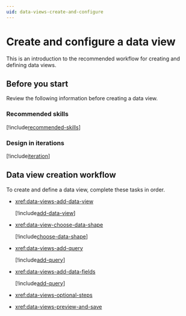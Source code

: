```yaml
---
uid: data-views-create-and-configure
---
```


# Create and configure a data view

This is an introduction to the recommended workflow for creating and defining data views. 

## Before you start

Review the following information before creating a data view.

### Recommended skills

[!include[recommended-skills](_includes/recommended-skills.md)]

### Design in iterations

[!include[iteration](_includes/iteration.md)]

## Data view creation workflow

To create and define a data view, complete these tasks in order.

- <xref:data-views-add-data-view>

	[!include[add-data-view](_includes/add-data-view.md)]

- <xref:data-view-choose-data-shape>

	[!include[choose-data-shape](_includes/choose-data-shape.md)]

- <xref:data-views-add-query>

	[!include[add-query](_includes/add-query.md)]

- <xref:data-views-add-data-fields>

	[!include[add-query](../../../_includes/data-views-add-data-fields.md)]

- <xref:data-views-optional-steps>

- <xref:data-views-preview-and-save>

